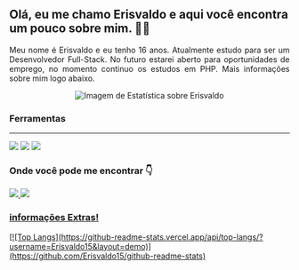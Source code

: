 ## Olá, eu me chamo Erisvaldo e aqui você encontra um pouco sobre mim. 👨‍🦱

<p style="text-align: justify; align: left"> 
    Meu nome é Erisvaldo e eu tenho 16 anos. Atualmente estudo para ser um Desenvolvedor Full-Stack. No futuro estarei aberto para oportunidades de emprego, no momento continuo os estudos em PHP. Mais informações sobre mim logo abaixo.
</p>

<div align="center">
   <img src="https://github-readme-stats.vercel.app/api?username=Erisvaldo15&show_icons=true&theme=radical" alt="Imagem de Estatística sobre Erisvaldo"> 
</div>

### Ferramentas 
<hr>

<div>
  <img src="https://img.shields.io/badge/HTML5-E34F26?style=for-the-badge&logo=html5&logoColor=white"> 
  <img src="https://img.shields.io/badge/CSS3-1572B6?style=for-the-badge&logo=css3&logoColor=white">
  <img src="https://img.shields.io/badge/PHP-777BB4?style=for-the-badge&logo=php&logoColor=white">
</div>

<h3> Onde você pode me encontrar 👇 </h3> 
 <a href="https://www.linkedin.com/in/erisvaldo-silva-de-sousa-645119204/"> <img src="https://img.shields.io/badge/LinkedIn-0077B5?style=for-the-badge&logo=linkedin&logoColor=white"> 
 <a href="https://www.instagram.com/eris_valdo16/"> <img src="https://img.shields.io/badge/Instagram-E4405F?style=for-the-badge&logo=instagram&logoColor=white"> 
   
   <h3> informações Extras! </h3>
 [![Top Langs](https://github-readme-stats.vercel.app/api/top-langs/?username=Erisvaldo15&layout=demo)](https://github.com/Erisvaldo15/github-readme-stats)
